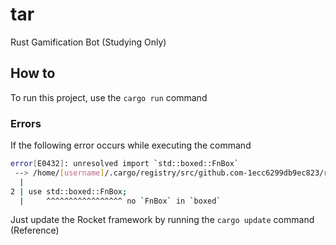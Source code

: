 # tar
Rust Gamification Bot (Studying Only)

## How to

To run this project, use the `cargo run` command

### Errors

If the following error occurs while executing the command

```bash
error[E0432]: unresolved import `std::boxed::FnBox`
 --> /home/[username]/.cargo/registry/src/github.com-1ecc6299db9ec823/rocket-0.4.1/src/fairing/ad_hoc.rs:2:5
  |
2 | use std::boxed::FnBox;
  |     ^^^^^^^^^^^^^^^^^ no `FnBox` in `boxed`
```

Just update the Rocket framework by running the `cargo update` command (Reference)

